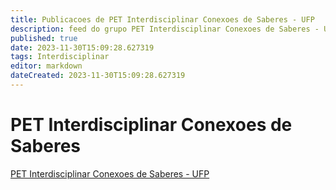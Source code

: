 ```yaml
---
title: Publicacoes de PET Interdisciplinar Conexoes de Saberes - UFP 
description: feed do grupo PET Interdisciplinar Conexoes de Saberes - UFP
published: true
date: 2023-11-30T15:09:28.627319
tags: Interdisciplinar
editor: markdown
dateCreated: 2023-11-30T15:09:28.627319
---
```


# PET Interdisciplinar Conexoes de Saberes
[PET Interdisciplinar Conexoes de Saberes - UFP](/grupo/45PETInterdisciplinarConexoesdeSaberesUFP.md)